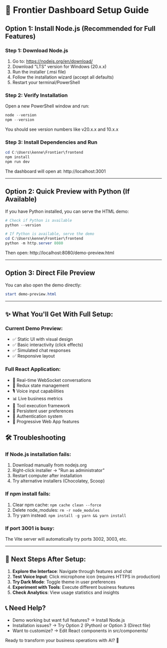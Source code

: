 # 🚀 Frontier Dashboard Setup Guide

## Option 1: Install Node.js (Recommended for Full Features)

### Step 1: Download Node.js
1. Go to: https://nodejs.org/en/download/
2. Download "LTS" version for Windows (20.x.x)
3. Run the installer (.msi file)
4. Follow the installation wizard (accept all defaults)
5. Restart your terminal/PowerShell

### Step 2: Verify Installation
Open a new PowerShell window and run:
```powershell
node --version
npm --version
```
You should see version numbers like v20.x.x and 10.x.x

### Step 3: Install Dependencies and Run
```powershell
cd C:\Users\kenne\Frontier\frontend
npm install
npm run dev
```

The dashboard will open at: http://localhost:3001

---

## Option 2: Quick Preview with Python (If Available)

If you have Python installed, you can serve the HTML demo:

```powershell
# Check if Python is available
python --version

# If Python is available, serve the demo
cd C:\Users\kenne\Frontier\frontend
python -m http.server 8080
```

Then open: http://localhost:8080/demo-preview.html

---

## Option 3: Direct File Preview

You can also open the demo directly:
```powershell
start demo-preview.html
```

---

## ✨ What You'll Get With Full Setup:

### Current Demo Preview:
- ✅ Static UI with visual design
- ✅ Basic interactivity (click effects)
- ✅ Simulated chat responses
- ✅ Responsive layout

### Full React Application:
- 🚀 Real-time WebSocket conversations
- 🧠 Redux state management
- 🎙️ Voice input capabilities  
- 📊 Live business metrics
- 🔧 Tool execution framework
- 💾 Persistent user preferences
- 🔐 Authentication system
- 📱 Progressive Web App features

## 🛠️ Troubleshooting

### If Node.js installation fails:
1. Download manually from nodejs.org
2. Right-click installer → "Run as administrator"
3. Restart computer after installation
4. Try alternative installers (Chocolatey, Scoop)

### If npm install fails:
1. Clear npm cache: `npm cache clean --force`
2. Delete node_modules: `rm -r node_modules`
3. Try yarn instead: `npm install -g yarn && yarn install`

### If port 3001 is busy:
The Vite server will automatically try ports 3002, 3003, etc.

---

## 🎯 Next Steps After Setup:

1. **Explore the Interface**: Navigate through features and chat
2. **Test Voice Input**: Click microphone icon (requires HTTPS in production)
3. **Try Dark Mode**: Toggle theme in user preferences
4. **Experiment with Tools**: Execute different business features
5. **Check Analytics**: View usage statistics and insights

## 📞 Need Help?

- Demo working but want full features? → Install Node.js
- Installation issues? → Try Option 2 (Python) or Option 3 (Direct file)
- Want to customize? → Edit React components in src/components/

Ready to transform your business operations with AI? 🚀
